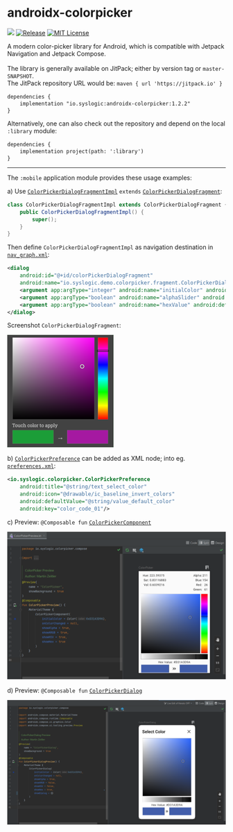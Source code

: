 # androidx-colorpicker

[![](https://jitci.com/gh/syslogic/androidx-colorpicker/svg)](https://jitci.com/gh/syslogic/androidx-colorpicker) [![Release](https://jitpack.io/v/syslogic/androidx-colorpicker.svg)](https://jitpack.io/#io.syslogic/androidx-colorpicker)
[![MIT License](https://img.shields.io/github/license/syslogic/androidx-colorpicker)](https://github.com/syslogic/androidx-colorpicker/blob/master/LICENSE)

A modern color-picker library for Android, which is compatible with Jetpack Navigation and Jetpack Compose.<br/><br/>
The library is generally available on JitPack; either by version tag or `master-SNAPSHOT`.<br/>
The JitPack repository URL would be: `maven { url 'https://jitpack.io' }`

    dependencies {
        implementation "io.syslogic:androidx-colorpicker:1.2.2"
    }

Alternatively, one can also check out the repository and depend on the local `:library` module:

    dependencies {
        implementation project(path: ':library')
    }

 ---

The `:mobile` application module provides these usage examples:

a) Use [`ColorPickerDialogFragmentImpl`](https://github.com/syslogic/androidx-colorpicker/blob/master/mobile/src/main/java/io/syslogic/demo/colorpicker/fragment/ColorPickerDialogFragmentImpl.java) `extends` [`ColorPickerDialogFragment`](https://github.com/syslogic/androidx-colorpicker/blob/master/library/src/main/java/io/syslogic/colorpicker/ColorPickerDialogFragment.java):
````java
class ColorPickerDialogFragmentImpl extends ColorPickerDialogFragment {
    public ColorPickerDialogFragmentImpl() {
        super();
    }
}
````

Then define `ColorPickerDialogFragmentImpl` as navigation destination in [`nav_graph.xml`](https://github.com/syslogic/androidx-colorpicker/blob/master/mobile/src/main/res/navigation/nav_graph.xml):
````xml
<dialog
    android:id="@+id/colorPickerDialogFragment"
    android:name="io.syslogic.demo.colorpicker.fragment.ColorPickerDialogFragmentImpl">
    <argument app:argType="integer" android:name="initialColor" android:defaultValue="-16777216"/>
    <argument app:argType="boolean" android:name="alphaSlider" android:defaultValue="false"/>
    <argument app:argType="boolean" android:name="hexValue" android:defaultValue="false"/>
</dialog>
````
Screenshot `ColorPickerDialogFragment`:

![DialogFragment](https://raw.githubusercontent.com/syslogic/androidx-colorpicker/master/screenshots/screenshot_01.png)

b) [`ColorPickerPreference`](https://github.com/syslogic/androidx-colorpicker/blob/master/library/src/main/java/io/syslogic/colorpicker/ColorPickerPreference.java)
can be added as XML node; into eg. [`preferences.xml`](https://github.com/syslogic/androidx-colorpicker/blob/master/mobile/src/main/res/xml/preferences.xml):
````xml
<io.syslogic.colorpicker.ColorPickerPreference
    android:title="@string/text_select_color"
    android:icon="@drawable/ic_baseline_invert_colors"
    android:defaultValue="@string/value_default_color"
    android:key="color_code_01"/>
````

c) Preview: `@Composable fun` [`ColorPickerComponent`](https://github.com/syslogic/androidx-colorpicker/blob/master/library/src/main/java/io/syslogic/colorpicker/compose/ColorPickerComponent.kt)

![Composable](https://raw.githubusercontent.com/syslogic/androidx-colorpicker/master/screenshots/screenshot_02.png)

d) Preview: `@Composable fun` [`ColorPickerDialog`](https://github.com/syslogic/androidx-colorpicker/blob/master/library/src/main/java/io/syslogic/colorpicker/compose/ColorPickerDialog.kt)

![Composable](https://raw.githubusercontent.com/syslogic/androidx-colorpicker/master/screenshots/screenshot_03.png)
